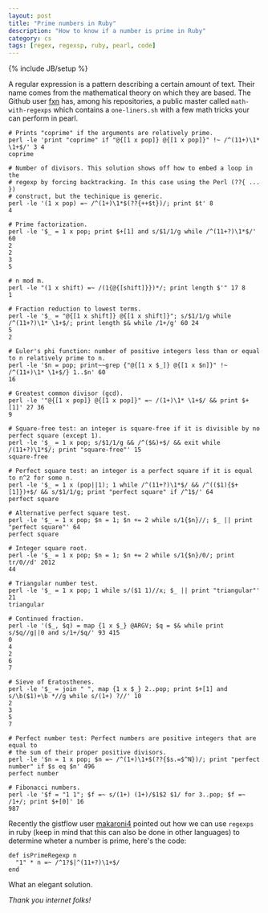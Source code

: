 ```yaml
---
layout: post
title: "Prime numbers in Ruby"
description: "How to know if a number is prime in Ruby"
category: cs
tags: [regex, regexsp, ruby, pearl, code]
---
```

{% include JB/setup %}


A regular expression is a pattern describing a certain amount of text. Their name comes from the mathematical theory on which they are based. The Github user [fxn](https://github.com/fxn) has, among his repositories, a public master called `math-with-regexps` which contains a `one-liners.sh` with a few math tricks your can perform in pearl. 

    # Prints "coprime" if the arguments are relatively prime.
	perl -le 'print "coprime" if "@{[1 x pop]} @{[1 x pop]}" !~ /^(11+)\1* \1+$/' 3 4
	coprime

	# Number of divisors. This solution shows off how to embed a loop in the
	# regexp by forcing backtracking. In this case using the Perl (??{ ... })
	# construct, but the techinique is generic.
	perl -le '(1 x pop) =~ /^(1+)\1*$(??{++$t})/; print $t' 8
	4

	# Prime factorization.
	perl -le '$_ = 1 x pop; print $+[1] and s/$1/1/g while /^(11+?)\1*$/' 60
	2
	2
	3
	5

	# n mod m.
	perl -le "(1 x shift) =~ /(1{@{[shift]}})*/; print length $'" 17 8
	1

	# Fraction reduction to lowest terms.
	perl -le '$_ = "@{[1 x shift]} @{[1 x shift]}"; s/$1/1/g while /^(11+?)\1* \1+$/; print length $& while /1+/g' 60 24
	5
	2

	# Euler's phi function: number of positive integers less than or equal to n relatively prime to n.
	perl -le '$n = pop; print~~grep {"@{[1 x $_]} @{[1 x $n]}" !~ /^(11+)\1* \1+$/} 1..$n' 60
	16

	# Greatest common divisor (gcd).
	perl -le '"@{[1 x pop]} @{[1 x pop]}" =~ /(1+)\1* \1+$/ && print $+[1]' 27 36
	9

	# Square-free test: an integer is square-free if it is divisible by no perfect square (except 1).
	perl -le '$_ = 1 x pop; s/$1/1/g && /^($&)+$/ && exit while /(11+?)\1*$/; print "square-free"' 15
	square-free

	# Perfect square test: an integer is a perfect square if it is equal to n^2 for some n.
	perl -le '$_ = 1 x (pop||1); 1 while /^(11+?)\1*$/ && /^(($1){$+[1]})+$/ && s/$1/1/g; print "perfect square" if /^1$/' 64
	perfect square

	# Alternative perfect square test.
	perl -le '$_ = 1 x pop; $n = 1; $n += 2 while s/1{$n}//; $_ || print "perfect square"' 64
	perfect square

	# Integer square root.
	perl -le '$_ = 1 x pop; $n = 1; $n += 2 while s/1{$n}/0/; print tr/0//d' 2012
	44

	# Triangular number test.
	perl -le '$_ = 1 x pop; 1 while s/($1 1)//x; $_ || print "triangular"' 21
	triangular

	# Continued fraction.
	perl -le '($_, $q) = map {1 x $_} @ARGV; $q = $& while print s/$q//g||0 and s/1+/$q/' 93 415
	0
	4
	2
	6
	7

	# Sieve of Eratosthenes.
	perl -le '$_ = join " ", map {1 x $_} 2..pop; print $+[1] and s/\b($1)+\b *//g while s/(1+) ?//' 10
	2
	3
	5
	7

	# Perfect number test: Perfect numbers are positive integers that are equal to
	# the sum of their proper positive divisors.
	perl -le '$n = 1 x pop; $n =~ /^(1+)\1+$(??{$s.=$^N})/; print "perfect number" if $s eq $n' 496
	perfect number

	# Fibonacci numbers.
	perl -le '$f = "1 1"; $f =~ s/(1+) (1+)/$1$2 $1/ for 3..pop; $f =~ /1+/; print $+[0]' 16
	987

Recently the gistflow user [makaroni4](http://gistflow.com/users/makaroni4) pointed out how we can use `regexps` in ruby (keep in mind that this can also be done in other languages) to determine wheter a number is prime, here's the code:

    def isPrimeRegexp n
      "1" * n =~ /^1?$|^(11+?)\1+$/
    end

What an elegant solution.

 *Thank you internet folks!*



